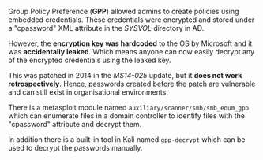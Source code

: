 
Group Policy Preference (**GPP**) allowed admins to create policies using embedded credentials. These credentials were encrypted and stored under a "cpassword" XML attribute in the *SYSVOL* directory in AD.

However, the **encryption key was hardcoded** to the OS by Microsoft and it was **accidentally leaked**. Which means anyone can now easily decrypt any of the encrypted credentials using the leaked key.

This was patched in 2014 in the *MS14-025* update, but it **does not work retrospectively**. Hence, passwords created before the patch are vulnerable and can still exist in organisational environments.

There is a metasploit module named `auxiliary/scanner/smb/smb_enum_gpp` which can enumerate files in a domain controller to identify files with the "cpassword" attribute and decrypt them.

In addition there is a built-in tool in Kali named `gpp-decrypt` which can be used to decrypt the passwords manually.